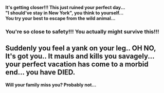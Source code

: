 **It's getting closer!!! This just ruined your perfect day...**   
**"I should've stay in New York", you think to yourself...**  
**You try your best to escape from the wild animal...**
### You're so close to safety!!! You actually might survive this!!!
## Suddenly you feel a yank on your leg.. OH NO, It's got you.. It mauls and kills you savagely... your perfect vacation has come to a morbid end... you have DIED.  

**Will your family miss you? Probably not...**